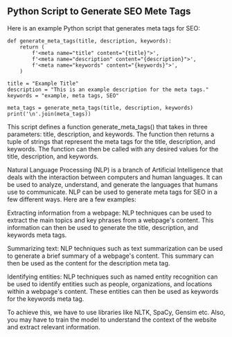## Python Script to Generate SEO Mete Tags

Here is an example Python script that generates meta tags for SEO:

    def generate_meta_tags(title, description, keywords):
        return (
            f'<meta name="title" content="{title}">',
            f'<meta name="description" content="{description}">',
            f'<meta name="keywords" content="{keywords}">',
        )

    title = "Example Title"
    description = "This is an example description for the meta tags."
    keywords = "example, meta tags, SEO"

    meta_tags = generate_meta_tags(title, description, keywords)
    print('\n'.join(meta_tags))

This script defines a function generate_meta_tags() that takes in three parameters: title, description, and keywords. The function then returns a tuple of strings that represent the meta tags for the title, description, and keywords. The function can then be called with any desired values for the title, description, and keywords.

Natural Language Processing (NLP) is a branch of Artificial Intelligence that deals with the interaction between computers and human languages. It can be used to analyze, understand, and generate the languages that humans use to communicate. NLP can be used to generate meta tags for SEO in a few different ways. Here are a few examples:

Extracting information from a webpage: NLP techniques can be used to extract the main topics and key phrases from a webpage's content. This information can then be used to generate the title, description, and keywords meta tags.

Summarizing text: NLP techniques such as text summarization can be used to generate a brief summary of a webpage's content. This summary can then be used as the content for the description meta tag.

Identifying entities: NLP techniques such as named entity recognition can be used to identify entities such as people, organizations, and locations within a webpage's content. These entities can then be used as keywords for the keywords meta tag.

To achieve this, we have to use libraries like NLTK, SpaCy, Gensim etc. Also, you may have to train the model to understand the context of the website and extract relevant information.

    
